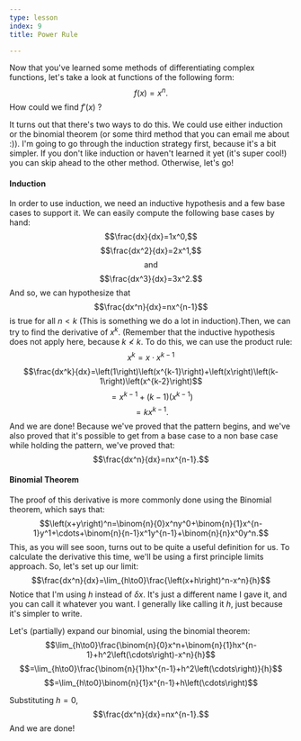 ```yaml
---
type: lesson
index: 9
title: Power Rule

---
```


Now that you\'ve learned some methods of differentiating complex
functions, let\'s take a look at functions of the following form:
$$f\left(x\right)=x^n.$$ How could we find  $f'\left(x\right)$ ?

It turns out that there\'s two ways to do this. We could use either
induction or the binomial theorem (or some third method that you can
email me about :)). I\'m going to go through the induction strategy
first, because it\'s a bit simpler. If you don\'t like induction or
haven\'t learned it yet (it's super cool!) you can skip
ahead to the other method. Otherwise, let\'s go!

#### Induction

In order to use induction, we need an inductive hypothesis and a few
base cases to support it. We can easily compute the following base cases
by hand: $$\frac{dx}{dx}=1x^0,$$ $$\frac{dx^2}{dx}=2x^1,$$ $$\text{and}$$ $$\frac{dx^3}{dx}=3x^2.$$ And so, we can hypothesize that
$$\frac{dx^n}{dx}=nx^{n-1}$$is true for all $n\lt k$ (This is something
we do a lot in induction).Then, we can try to find the derivative of 
$x^k.$ (Remember that the inductive hypothesis does not apply here,
because $k\nless k.$ To do this, we can use the product rule:
$$x^k=x\cdot x^{k-1}$$ $$\frac{dx^k}{dx}=\left(1\right)\left(x^{k-1}\right)+\left(x\right)\left(k-1\right)\left(x^{k-2}\right)$$ $$=x^{k-1}+\left(k-1\right)\left(x^{k-1}\right)$$ $$=kx^{k-1}.$$ And we
are done! Because we\'ve proved that the pattern begins, and we\'ve also
proved that it\'s possible to get from a base case to a non base case
while holding the pattern, we\'ve proved that:
$$\frac{dx^n}{dx}=nx^{n-1}.$$

#### Binomial Theorem

The proof of this derivative is more commonly done using the Binomial
theorem, which says that:
$$\left(x+y\right)^n=\binom{n}{0}x^ny^0+\binom{n}{1}x^{n-1}y^1+\cdots+\binom{n}{n-1}x^1y^{n-1}+\binom{n}{n}x^0y^n.$$
This, as you will see soon, turns out to be quite a useful definition
for us.  To calculate the derivative this time, we\'ll be using a first
principle limits approach. So, let\'s set up our limit:
$$\frac{dx^n}{dx}=\lim_{h\to0}\frac{\left(x+h\right)^n-x^n}{h}$$ Notice
that I\'m using $h$ instead of  $\delta x.$ It\'s just a different name
I gave it, and you can call it whatever you want. I generally like
calling it  $h,$ just because it\'s simpler to write.

Let\'s (partially) expand our binomial, using the binomial theorem:
$$\lim_{h\to0}\frac{\binom{n}{0}x^n+\binom{n}{1}hx^{n-1}+h^2\left(\cdots\right)-x^n}{h}$$
$$=\lim_{h\to0}\frac{\binom{n}{1}hx^{n-1}+h^2\left(\cdots\right)}{h}$$
$$=\lim_{h\to0}\binom{n}{1}x^{n-1}+h\left(\cdots\right)$$

Substituting  $h=0,$ $$\frac{dx^n}{dx}=nx^{n-1}.$$ And we are done!

<!--stackedit_data:
eyJoaXN0b3J5IjpbLTg3MjYxNTU0M119
-->
